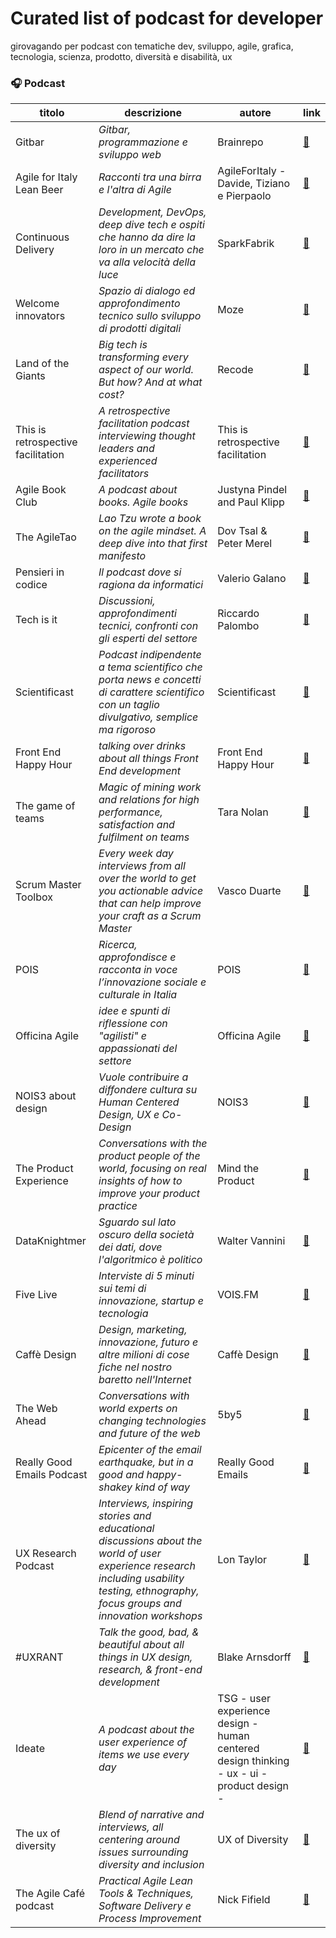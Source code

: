 # Curated list of podcast for developer

girovagando per podcast con tematiche dev, sviluppo, agile, grafica, tecnologia, scienza, prodotto, diversità e disabilità, ux

 ### :headphones: Podcast
titolo|descrizione|autore|link
------|--------|----|----
 Gitbar | _Gitbar, programmazione e sviluppo web_ | Brainrepo | [:link:](https://open.spotify.com/show/6FWltYQocjuqY20937igDN?si=c44caf4e64c74f9f)
 Agile for Italy Lean Beer | _Racconti tra una birra e l'altra di Agile_ | AgileForItaly - Davide, Tiziano e Pierpaolo | [:link:](https://open.spotify.com/show/6zlQJJgpdpcKFN0wIqmN1z?si=4d0692cb7a55402d)
 Continuous Delivery | _Development, DevOps, deep dive tech e ospiti che hanno da dire la loro in un mercato che va alla velocità della luce_ | SparkFabrik | [:link:](https://open.spotify.com/show/1xNXGXiZzazwqKycTS8WyG?si=50943239baa04fb0)
  Welcome innovators | _Spazio di dialogo ed approfondimento tecnico sullo sviluppo di prodotti digitali_ | Moze | [:link:](https://open.spotify.com/show/6zK3mUa5B01TVDj1Hppg3t?si=ea8b8d78aa094441)
  Land of the Giants | _Big tech is transforming every aspect of our world. But how? And at what cost?_| Recode | [:link:](https://open.spotify.com/show/6DdYNi0EakNKPDuONnWiam?si=b231d17180d64244)
  This is retrospective facilitation | _A retrospective facilitation podcast interviewing thought leaders and experienced facilitators_ | This is retrospective facilitation | [:link:](https://open.spotify.com/show/0G0qzC53VxoHVzwgs6gtVF?si=aa876f95fff94b62)
  Agile Book Club | _A podcast about books. Agile books_ | Justyna Pindel and Paul Klipp | [:link:](https://open.spotify.com/show/3856dyFokyqdQZh26mPf3N?si=1d494942184c4f9e)
  The AgileTao | _Lao Tzu wrote a book on the agile mindset. A deep dive into that first manifesto_ | Dov Tsal & Peter Merel | [:link:](https://open.spotify.com/show/1KfGGik3H7OrnCsL0pw3E2?si=13d0fb4d9d964e41)
  Pensieri in codice | _Il podcast dove si ragiona da informatici_ | Valerio Galano | [:link:](https://open.spotify.com/show/5YEceJXlDE8st36dtgcjJJ?si=910b0f8aa90e4d28)
  Tech is it | _Discussioni, approfondimenti tecnici, confronti con gli esperti del settore_ | Riccardo Palombo | [:link:](https://open.spotify.com/show/0YsuYqJ8tY7E6PyDfNLOVQ?si=8335d3eabe5446d1)
  Scientificast | _Podcast indipendente a tema scientifico che porta news e concetti di carattere scientifico con un taglio divulgativo, semplice ma rigoroso_ | Scientificast | [:link:](https://open.spotify.com/show/4sxzCnd3PutlzWpW46052R?si=6fc8c94c70f7474b)
  Front End Happy Hour | _talking over drinks about all things Front End development_ | Front End Happy Hour | [:link:](https://open.spotify.com/show/0Giuw6eNbTzP9CDZODDrA2?si=afabe06e0f384ba0)
 The game of teams | _Magic of mining work and relations for high performance, satisfaction and fulfilment on teams_ | Tara Nolan | [:link:](https://open.spotify.com/show/2A2U3LLFix47CWlwL0jCCG?si=e78a1b8505014aae)
 Scrum Master Toolbox | _Every week day interviews from all over the world to get you actionable advice that can help improve your craft as a Scrum Master_ | Vasco Duarte | [:link:](https://open.spotify.com/show/4r6DQLCHDaSNjbgtZtAfUp?si=957fe59cf4ad48d9)
 POIS | _Ricerca, approfondisce e racconta in voce l’innovazione sociale e culturale in Italia_ | POIS | [:link:](https://open.spotify.com/show/0FgA4ZFip0KDFqWzIavw50?si=4ffd3415a7da41f4)
 Officina Agile | _idee e spunti di riflessione con "agilisti" e appassionati del settore_ | Officina Agile | [:link:](https://open.spotify.com/show/2qRGSSlrkBSpHiLCyTuVOa?si=c05a6ffb968c4c3e)
 NOIS3 about design | _Vuole contribuire a diffondere cultura su Human Centered Design, UX e Co-Design_ | NOIS3 | [:link:](https://open.spotify.com/show/6SmrhR7PJcEPKnpz9I4A4o?si=d3a3e02736e34fcd)
 The Product Experience | _Conversations with the product people of the world, focusing on real insights of how to improve your product practice_ | Mind the Product | [:link:](https://open.spotify.com/show/7pv0JHF2YGgXm8OGz1JnL0?si=9b79ff231594445e)
 DataKnightmer | _Sguardo sul lato oscuro della società dei dati, dove l'algoritmico è politico_ | Walter Vannini | [:link:](https://open.spotify.com/show/6Es1phkjQsJtfx4JSej4r7?si=dcbf2fc331fb4c49)
Five Live | _Interviste di 5 minuti sui temi di innovazione, startup e tecnologia_ | VOIS&#46;FM | [:link:](https://open.spotify.com/show/4TKwkE91VGXlKRqM85PQry?si=405ba1d023004f98)
 Caffè Design | _Design, marketing, innovazione, futuro e altre milioni di cose fiche nel nostro baretto nell'Internet_ | Caffè Design | [:link:](https://open.spotify.com/show/2xBIU3k8M9QxEMKXMOfIY2?si=d8ee85e10e274a06)
 The Web Ahead | _Conversations with world experts on changing technologies and future of the web_ | 5by5 | [:link:](https://open.spotify.com/show/1iL9kVOAFfzTsGzJB9PYW3?si=9b059bdc6ff54650)
 Really Good Emails Podcast | _Epicenter of the email earthquake, but in a good and happy-shakey kind of way_ | Really Good Emails | [:link:](https://open.spotify.com/show/6tHfTgTvDxJ8T5PWCd9Nmd?si=200c7d33ff924879)
 UX Research Podcast | _Interviews, inspiring stories and educational discussions about the world of user experience research including usability testing, ethnography, focus groups and innovation workshops_ | Lon Taylor | [:link:](https://open.spotify.com/show/0lrBt7xALhfaLIvfetHEWj?si=1494005635944141)
 #UXRANT | _Talk the good, bad, & beautiful about all things in UX design, research, & front-end development_ | Blake Arnsdorff | [:link:](https://open.spotify.com/show/3xS6jI4LSaAzykn7EMCDwh?si=2c1f8115080d4235)
 Ideate | _A podcast about the user experience of items we use every day_| TSG - user experience design - human centered design thinking - ux - ui - product design - | [:link:](https://open.spotify.com/show/4YYpWpHC80kXMVAI080ZyO?si=2e4e9640347d47b7)
 The ux of diversity| _Blend of narrative and interviews, all centering around issues surrounding diversity and inclusion_ | UX of Diversity | [:link:](https://open.spotify.com/show/4YYpWpHC80kXMVAI080ZyO?si=2e4e9640347d47b7)
The Agile Café podcast | _Practical Agile Lean Tools & Techniques, Software Delivery e Process Improvement_ | Nick Fifield | [:link:](https://open.spotify.com/show/410NjbUBJyJjhbdqNPI43W?si=f3bb8083484b4b47)















